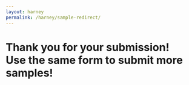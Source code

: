 ```yaml
---
layout: harney
permalink: /harney/sample-redirect/
---
```


<head>
  <meta http-equiv='refresh' content='3; URL={{ site.url }}{{ site.baseurl }}/harney/addsample/'>
</head>
<body>
	<h1> Thank you for your submission! <br/> Use the same form to submit more samples! </h1>
</body>